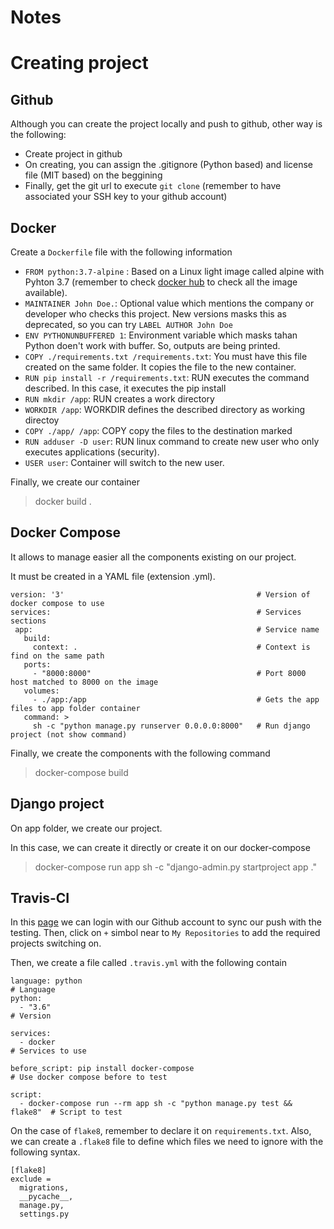 Notes
=====

# Creating project

## Github

Although you can create the project locally and push to github, other way is the following:

 - Create project in github
 - On creating, you can assign the .gitignore (Python based) and license file (MIT based) on the beggining
 - Finally, get the git url to execute `git clone` (remember to have associated your SSH key to your github account)

## Docker

Create a `Dockerfile` file with the following information

 - `FROM python:3.7-alpine` : Based on a Linux light image called alpine with Pyhton 3.7 (remember to check [docker hub](https://hub.docker.com) to check all the image available).
 - `MAINTAINER John Doe.`: Optional value which mentions the company or developer who checks this project. New versions masks this as deprecated, so you can try `LABEL AUTHOR John Doe`
 - `ENV PYTHONUNBUFFERED 1`: Environment variable which masks tahan Python doen't work with buffer. So, outputs are being printed.
 - `COPY ./requirements.txt /requirements.txt`: You must have this file created on the same folder. It copies the file to the new container.
 - `RUN pip install -r /requirements.txt`: RUN executes the command described. In this case, it executes the pip install
 - `RUN mkdir /app`: RUN creates a work directory
 - `WORKDIR /app`: WORKDIR defines the described directory as working directoy
 - `COPY ./app/ /app`: COPY copy the files to the destination marked
 - `RUN adduser -D user`: RUN linux command to create new user who only executes applications (security).
 - `USER user`: Container will switch to the new user.

Finally, we create our container

> docker build .

## Docker Compose

It allows to manage easier all the components existing on our project.

It must be created in a YAML file (extension .yml).

```
version: '3'                                           # Version of docker compose to use
services:                                              # Services sections
 app:                                                  # Service name
   build: 
     context: .                                        # Context is find on the same path
   ports:
     - "8000:8000"                                     # Port 8000 host matched to 8000 on the image
   volumes:
     - ./app:/app                                      # Gets the app files to app folder container
   command: >
     sh -c "python manage.py runserver 0.0.0.0:8000"   # Run django project (not show command)
```

Finally, we create the components with the following command

> docker-compose build

## Django project

On app folder, we create our project.

In this case, we can create it directly or create it on our docker-compose

> docker-compose run app sh -c "django-admin.py startproject app ."

## Travis-CI

In this [page](https://travis-ci.org/) we can login with our Github account to sync our push with the testing. Then, click on `+` simbol near to `My Repositories` to add the required projects switching on.

Then, we create a file called `.travis.yml` with the following contain

```
language: python                                                         # Language
python:
  - "3.6"                                                                # Version

services:
  - docker                                                               # Services to use

before_script: pip install docker-compose                                # Use docker compose before to test

script:
  - docker-compose run --rm app sh -c "python manage.py test && flake8"  # Script to test
```

On the case of `flake8`, remember to declare it on `requirements.txt`. Also, we can create a `.flake8` file to define which files we need to ignore with the following syntax.

```
[flake8]
exclude =
  migrations,
  __pycache__,
  manage.py,
  settings.py
```